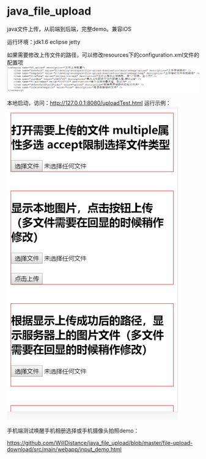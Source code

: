 # java_file_upload
java文件上传，从前端到后端，完整demo。兼容iOS

运行环境：jdk1.6 eclipse jetty

如果需要修改上传文件的路径，可以修改resources下的configuration.xml文件的配置项
![image](https://github.com/WillDistance/java_file_upload/blob/master/file-upload-download/%E9%85%8D%E7%BD%AE%E6%96%87%E4%BB%B6%E4%BF%AE%E6%94%B9.png)

本地启动，访问：http://127.0.0.1:8080/uploadTest.html
运行示例：
![image](https://github.com/WillDistance/java_file_upload/blob/master/file-upload-download/demo.png)



手机端测试唤醒手机相册选择或手机摄像头拍照demo：

https://github.com/WillDistance/java_file_upload/blob/master/file-upload-download/src/main/webapp/input_demo.html
